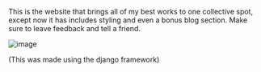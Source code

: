 This is the website that brings all of my best works to one collective spot, except now it has includes styling and even a bonus blog section. Make sure to 
leave feedback and tell a friend. 

![image](https://user-images.githubusercontent.com/95673380/151491186-daf4306e-81dd-4c4c-8954-fb47ef80cbde.png)

(This was made using the django framework) 
